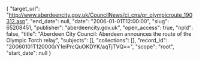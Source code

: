 {
  "target_url": "http://www.aberdeencity.gov.uk/CouncilNews/ci_cns/pr_olympicroute_190312.asp", 
  "end_date": null, 
  "date": "2006-01-01T12:00:00", 
  "slug": 65208451, 
  "publisher": "aberdeencity.gov.uk", 
  "open_access": true, 
  "npld": false, 
  "title": "Aberdeen City Council: Aberdeen announces the route of the Olympic Torch relay", 
  "subjects": [], 
  "collections": [], 
  "record_id": "20060101T120000/Y1eiPrcQuOKDYK/aqTjTVQ==", 
  "scope": "root", 
  "start_date": null
}

